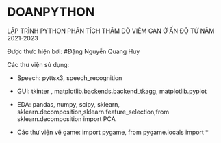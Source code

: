 # DOANPYTHON
LẬP TRÌNH PYTHON PHÂN TÍCH THĂM DÒ VIÊM GAN Ở ẤN ĐỘ TỪ NĂM  2021-2023


Được thực hiện bởi: #Đặng Nguyễn Quang Huy


Các thư viện sử dụng:
- Speech: pyttsx3, speech_recognition
  

- GUI:  tkinter ,  matplotlib.backends.backend_tkagg, matplotlib.pyplot
  
  

- EDA:  pandas, numpy, scipy, sklearn, sklearn.decomposition,sklearn.feature_selection,from sklearn.decomposition import PCA





- Các thư viện về game: import pygame, from pygame.locals import * 
